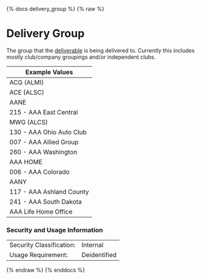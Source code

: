 {% docs delivery_group %}
{% raw %}

<a name="delivery_group"></a>
# Delivery Group
The group that the 
[deliverable](#!/model/model.aaa_life_data_platform.staging_lookup_club_data_delivery_groups#deliverable)
is being delivered to. Currently this includes mostly club/company groupings 
and/or independent clubs.

| Example Values            |
| ------------------------- |
| ACG (ALMI)                |
| ACE (ALSC)                |
| AANE                      |
| 215 - AAA East Central    |
| MWG (ALCS)                |
| 130 - AAA Ohio Auto Club  |
| 007 - AAA Allied Group    |
| 260 - AAA Washington      |
| AAA HOME                  |
| 006 - AAA Colorado        |
| AANY                      |
| 117 - AAA Ashland County  |
| 241 - AAA South Dakota    |
| AAA Life Home Office      |

### Security and Usage Information
|     |     |
| --- | --- |
| Security Classification: | Internal |
| Usage Requirement:       | Deidentified |

{% endraw %}
{% enddocs %}
